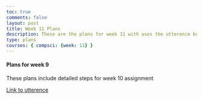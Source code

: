 ```yaml
---
toc: true
comments: false
layout: post
title: Week 11 Plans
description: These are the plans for week 11 with uses the utterence bot
type: plans
courses: { compsci: {week: 11} }
---
```



#### Plans for week 9
These plans include detailed steps for week 10 assignment

[Link to utterence](https://github.com/srivaidyas/student/issues/2)

<script src="https://utteranc.es/client.js"
    repo="srivaidyas/student"
    issue-term="pathname"
    label="comments"
    theme="github-light"
    crossorigin="anonymous"
    async>
</script>


